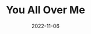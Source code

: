 ---
title: You All Over Me
date: "2022-11-06"
featured: Maren Morris
description: "Lyrics"
album: Fearless
tags: ['Lover', 'Flowy', 'Ethreal']
track: 21
songwriters: ['Taylor Swift', 
'Scooter Carusoe']
billboardChartprev:  
billboardChart:
---